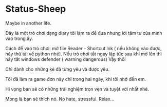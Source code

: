 # Status-Sheep
Maybe in another life.

Đây là một trò chơi dạng diary tôi làm ra để đưa nhưng lời tâm tư của mình vào trong ấy.

Cách để vào trò chơi: mở file Reader - Shortcut.lnk ( nếu không vào được, hãy thử tải về python nhé).
Nếu trò chơi tắt ngay lập tức sau khi mở lên thì hãy tắt windows defender ( warning dangerous)
Vậy thôi


Chỉ dành cho những kẻ đã từng yêu và được yêu. 

Tôi đã làm ra game đơn này chỉ trong hai ngày, khi tôi nhớ đến em.

Hi vọng bạn sẽ có những trải nghiệm trọn vẹn và tuyệt vời nhất nhé.

Mong là bạn sẽ thích nó. No hate, stressful. Relax... 

